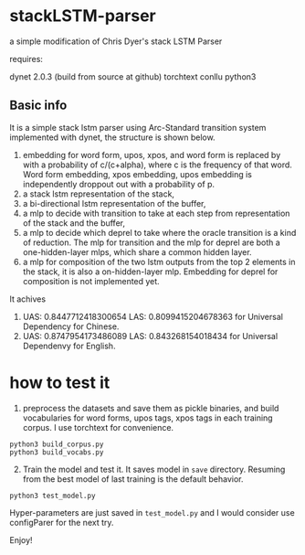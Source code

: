 # stackLSTM-parser
a simple modification of Chris Dyer's stack LSTM Parser

requires:

dynet 2.0.3 (build from source at github)
torchtext
conllu
python3

## Basic info

It is a simple stack lstm parser using Arc-Standard transition system implemented with dynet, the structure is shown below.

1. embedding for word form, upos, xpos, and word form is replaced by <unk> with a probability of c/(c+alpha), where c is the frequency of that word. Word form embedding, xpos embedding, upos embedding is independently droppout out with a probability of p.
2. a stack lstm representation of the stack, 
3. a bi-directional lstm representation of the buffer, 
4. a mlp to decide with transition to take at each step from representation of the stack and the buffer, 
5. a mlp to decide which deprel to take where the oracle transition is a kind of reduction. The mlp for transition and the mlp for deprel are both a one-hidden-layer mlps, which share a common hidden layer. 
6. a mlp for composition of the two lstm outputs from the top 2 elements in the stack, it is also a on-hidden-layer mlp. Embedding for deprel for composition is not implemented yet.


It achives

1. UAS: 0.8447712418300654 LAS: 0.8099415204678363 for Universal Dependency for Chinese.
2. UAS: 0.8747954173486089 LAS: 0.843268154018434  for Universal Dependenvy for English.

# how to test it

1. preprocess the datasets and save them as pickle binaries, and build vocabularies for word forms, upos tags, xpos tags in each training corpus. I use torchtext for convenience.

```
python3 build_corpus.py
python3 build_vocabs.py
```

2. Train the model and test it. It saves model in `save` directory. Resuming from the best model of last training is the default behavior.

```
python3 test_model.py
```

Hyper-parameters are just saved in `test_model.py` and I would consider use configParer for the next try.

Enjoy!
